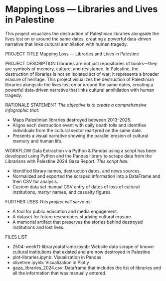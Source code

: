 # Mapping Loss — Libraries and Lives in Palestine

This project visualizes the destruction of Palestinian libraries alongside the lives lost on or around the same dates, creating a powerful data-driven narrative that links cultural annihilation with human tragedy.

PROJECT TITLE 
Mapping Loss — Libraries and Lives in Palestine

PROJECT DESCRIPTION
Libraries are not just repositories of books—they are symbols of memory, culture, and resistance. In Palestine, the destruction of libraries is not an isolated act of war; it represents a broader erasure of heritage. This project visualizes the destruction of Palestinian libraries alongside the lives lost on or around the same dates, creating a powerful data-driven narrative that links cultural annihilation with human tragedy.

RATIONALE STATEMENT
*The objective is to create a comprehensive infographic that:*
- Maps Palestinian libraries destroyed between 2013–2025. 
- Aligns each destruction event with daily death tolls and identifies individuals from the cultural sector martyred on the same date. 
- Presents a visual narrative showing the parallel erosion of cultural memory and human life.

WORKFLOW
Data Extraction via Python & Pandas using a script has been developed using Python and the Pandas library to scrape data from the Librarians with Palestine 2024 Gaza Report. 
*This script has:*
- Identified library names, destruction dates, and news sources. 
- Normalized and exported the scraped information into a DataFrame and then CSV for analysis. 
- Custom data set manual CSV entry of dates of loss of cultural institutions, martyr names, and casualty figures.

FURTHER USES
*This project will serve as:*
- A tool for public education and media engagement. 
- A dataset for future researchers studying cultural erasure.
- A memorial artifact that preserves the stories behind destroyed institutions and lost lives.

FILES LIST
- 2504-week11-librarydataframe.ipynb: Website data scrape of known cultural institutions that existed and are now destroyed in Palestine
- plot-libraries.ipynb: Visualization in Pandas
-  olivetree.ipynb: Visualization in Plotly
- gaza_libraries_2024.csv: Dataframe that includes the list of libraries and all the information that was manually entered. 
